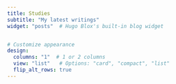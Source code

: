 ```yaml
---
title: Studies
subtitle: "My latest writings"
widget: "posts"  # Hugo Blox's built-in blog widget


# Customize appearance
design:
  columns: "1"  # 1 or 2 columns
  view: "list"   # Options: "card", "compact", "list"
  flip_alt_rows: true
---
```

